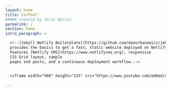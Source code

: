 ```yaml
---
layout: home
title: CarPool!  
##### created by Julie Norris
permalink: /
section: home
intro_paragraph: >

  <!--[Jekyll Netlify Boilerplate](https://github.com/danurbanowicz/jekyll-netlify-boilerplate)
  provides the basics to get a fast, static website deployed on Netlify.
  Features [Netlify CMS](https://www.netlifycms.org), responsive
  CSS Grid layout, sample
  pages and posts, and a continuous deployment workflow.-->
  
  
  <iframe width="560" height="315" src="https://www.youtube.com/embed/qmX0jOSGpW0" frameborder="0" allow="accelerometer; autoplay; encrypted-media; gyroscope; picture-in-picture" allowfullscreen></iframe>
  
---
```


